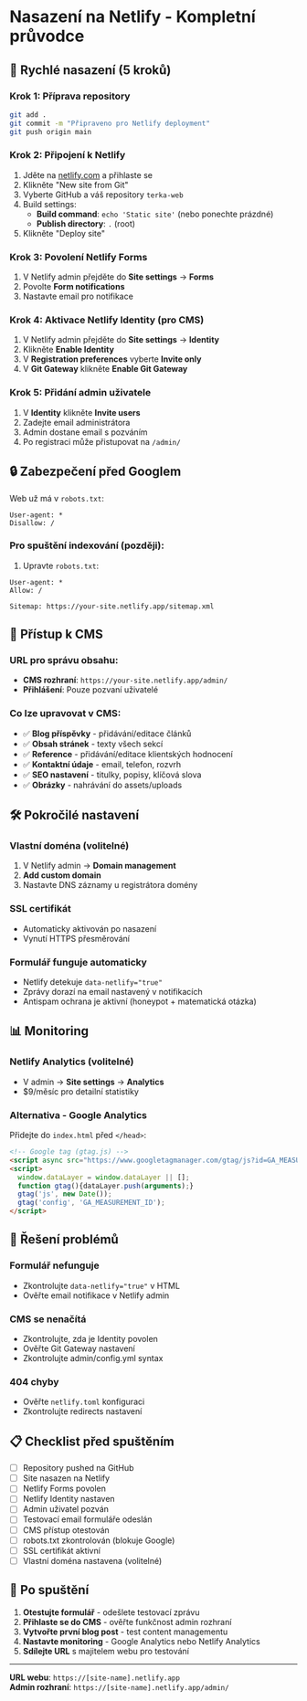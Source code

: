 # Nasazení na Netlify - Kompletní průvodce

## 🚀 Rychlé nasazení (5 kroků)

### Krok 1: Příprava repository
```bash
git add .
git commit -m "Připraveno pro Netlify deployment"
git push origin main
```

### Krok 2: Připojení k Netlify
1. Jděte na [netlify.com](https://netlify.com) a přihlaste se
2. Klikněte "New site from Git"
3. Vyberte GitHub a váš repository `terka-web`
4. Build settings:
   - **Build command**: `echo 'Static site'` (nebo ponechte prázdné)
   - **Publish directory**: `.` (root)
5. Klikněte "Deploy site"

### Krok 3: Povolení Netlify Forms
1. V Netlify admin přejděte do **Site settings** → **Forms**
2. Povolte **Form notifications** 
3. Nastavte email pro notifikace

### Krok 4: Aktivace Netlify Identity (pro CMS)
1. V Netlify admin přejděte do **Site settings** → **Identity**
2. Klikněte **Enable Identity**
3. V **Registration preferences** vyberte **Invite only**
4. V **Git Gateway** klikněte **Enable Git Gateway**

### Krok 5: Přidání admin uživatele
1. V **Identity** klikněte **Invite users**
2. Zadejte email administrátora
3. Admin dostane email s pozváním
4. Po registraci může přistupovat na `/admin/`

## 🔒 Zabezpečení před Googlem

Web už má v `robots.txt`:
```
User-agent: *
Disallow: /
```

### Pro spuštění indexování (později):
1. Upravte `robots.txt`:
```
User-agent: *
Allow: /

Sitemap: https://your-site.netlify.app/sitemap.xml
```

## 📝 Přístup k CMS

### URL pro správu obsahu:
- **CMS rozhraní**: `https://your-site.netlify.app/admin/`
- **Přihlášení**: Pouze pozvaní uživatelé

### Co lze upravovat v CMS:
- ✅ **Blog příspěvky** - přidávání/editace článků
- ✅ **Obsah stránek** - texty všech sekcí
- ✅ **Reference** - přidávání/editace klientských hodnocení  
- ✅ **Kontaktní údaje** - email, telefon, rozvrh
- ✅ **SEO nastavení** - titulky, popisy, klíčová slova
- ✅ **Obrázky** - nahrávání do assets/uploads

## 🛠️ Pokročilé nastavení

### Vlastní doména (volitelné)
1. V Netlify admin → **Domain management** 
2. **Add custom domain**
3. Nastavte DNS záznamy u registrátora domény

### SSL certifikát
- Automaticky aktivován po nasazení
- Vynutí HTTPS přesměrování

### Formulář funguje automaticky
- Netlify detekuje `data-netlify="true"`
- Zprávy dorazí na email nastavený v notifikacích
- Antispam ochrana je aktivní (honeypot + matematická otázka)

## 📊 Monitoring

### Netlify Analytics (volitelné)
- V admin → **Site settings** → **Analytics**
- $9/měsíc pro detailní statistiky

### Alternativa - Google Analytics
Přidejte do `index.html` před `</head>`:
```html
<!-- Google tag (gtag.js) -->
<script async src="https://www.googletagmanager.com/gtag/js?id=GA_MEASUREMENT_ID"></script>
<script>
  window.dataLayer = window.dataLayer || [];
  function gtag(){dataLayer.push(arguments);}
  gtag('js', new Date());
  gtag('config', 'GA_MEASUREMENT_ID');
</script>
```

## 🔧 Řešení problémů

### Formulář nefunguje
- Zkontrolujte `data-netlify="true"` v HTML
- Ověřte email notifikace v Netlify admin

### CMS se nenačítá
- Zkontrolujte, zda je Identity povolen
- Ověřte Git Gateway nastavení
- Zkontrolujte admin/config.yml syntax

### 404 chyby
- Ověřte `netlify.toml` konfiguraci
- Zkontrolujte redirects nastavení

## 📋 Checklist před spuštěním

- [ ] Repository pushed na GitHub
- [ ] Site nasazen na Netlify  
- [ ] Netlify Forms povolen
- [ ] Netlify Identity nastaven
- [ ] Admin uživatel pozván
- [ ] Testovací email formuláře odeslán
- [ ] CMS přístup otestován
- [ ] robots.txt zkontrolován (blokuje Google)
- [ ] SSL certifikát aktivní
- [ ] Vlastní doména nastavena (volitelné)

## 🎉 Po spuštění

1. **Otestujte formulář** - odešlete testovací zprávu
2. **Přihlaste se do CMS** - ověřte funkčnost admin rozhraní  
3. **Vytvořte první blog post** - test content managementu
4. **Nastavte monitoring** - Google Analytics nebo Netlify Analytics
5. **Sdílejte URL** s majitelem webu pro testování

---

**URL webu**: `https://[site-name].netlify.app`  
**Admin rozhraní**: `https://[site-name].netlify.app/admin/`